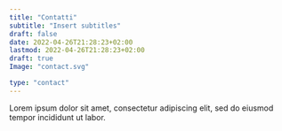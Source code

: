 ```yaml
---
title: "Contatti"
subtitle: "Insert subtitles"
draft: false
date: 2022-04-26T21:28:23+02:00
lastmod: 2022-04-26T21:28:23+02:00
draft: true
Image: "contact.svg"

type: "contact"
---
```



Lorem ipsum dolor sit amet, consectetur adipiscing elit, sed do eiusmod tempor incididunt ut labor.